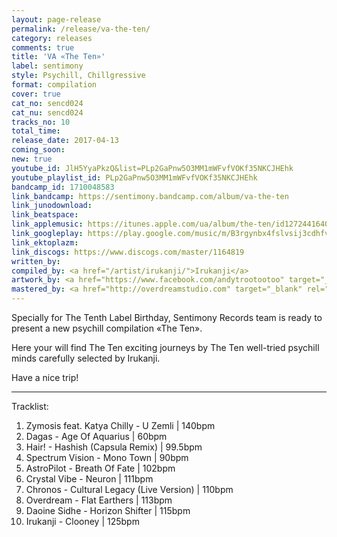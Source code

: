 ```yaml
---
layout: page-release
permalink: /release/va-the-ten/
category: releases
comments: true
title: 'VA «The Ten»'
label: sentimony
style: Psychill, Chillgressive
format: compilation
cover: true
cat_no: sencd024
cat_nu: sencd024
tracks_no: 10
total_time: 
release_date: 2017-04-13
coming_soon: 
new: true
youtube_id: JlH5YyaPkzQ&list=PLp2GaPnw5O3MM1mWFvfVOKf35NKCJHEhk
youtube_playlist_id: PLp2GaPnw5O3MM1mWFvfVOKf35NKCJHEhk
bandcamp_id: 1710048583
link_bandcamp: https://sentimony.bandcamp.com/album/va-the-ten
link_junodownload: 
link_beatspace: 
link_applemusic: https://itunes.apple.com/ua/album/the-ten/id1272441640?l=uk
link_googleplay: https://play.google.com/music/m/B3rgynbx4fslvsij3cdhfvbfijq?t=The_Ten
link_ektoplazm: 
link_discogs: https://www.discogs.com/master/1164819
written_by: 
compiled_by: <a href="/artist/irukanji/">Irukanji</a>
artwork_by: <a href="https://www.facebook.com/andytrootootoo" target="_blank" rel="noopener">Trootootoo</a>
mastered_by: <a href="http://overdreamstudio.com" target="_blank" rel="noopener">Makus (Overdream Studio)</a>
---
```


Specially for The Tenth Label Birthday, Sentimony Records team is ready to present a new psychill compilation «The Ten».

Here your will find The Ten exciting journeys by The Ten well-tried psychill minds carefully selected by Irukanji.

Have a nice trip!

---
Tracklist:

01. Zymosis feat. Katya Chilly - U Zemli \| 140bpm
02. Dagas - Age Of Aquarius \| 60bpm
03. Hair! - Hashish (Capsula Remix) \| 99.5bpm
04. Spectrum Vision - Mono Town \| 90bpm
05. AstroPilot - Breath Of Fate \| 102bpm
06. Crystal Vibe - Neuron \| 111bpm
07. Chronos - Cultural Legacy (Live Version) \| 110bpm
08. Overdream - Flat Earthers \| 113bpm
09. Daoine Sidhe - Horizon Shifter \| 115bpm
10. Irukanji - Clooney \| 125bpm
